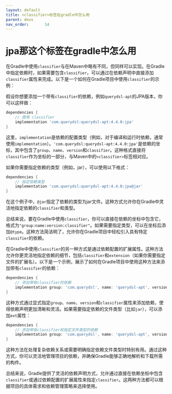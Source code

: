 ```yaml
---
layout: default
title: <classifier>标签在gradle中怎么用
parent: devs
nav_order:       14
---
```


# <classifier>jpa</classifier>那这个标签在gradle中怎么用

在Gradle中使用`classifier`与在Maven中略有不同，但同样可以实现。在Gradle中指定依赖时，如果需要包含`classifier`，可以通过在依赖声明中直接添加`classifier`属性来完成。以下是一个如何在Gradle项目中使用`classifier`的示例：

假设你想要添加一个带有`classifier`的依赖，例如`querydsl-apt`的JPA版本，你可以这样做：

```groovy
dependencies {
    // 使用 classifier
    implementation 'com.querydsl:querydsl-apt:4.4.0:jpa'
}
```

这里，`implementation`是依赖的配置类型（例如，对于编译和运行时依赖，通常使用`implementation`）。`'com.querydsl:querydsl-apt:4.4.0:jpa'`是依赖的坐标，其中包含了`group`、`name`、`version`和`classifier`。这种格式直接将`classifier`作为坐标的一部分，与Maven中的`<classifier>`标签相对应。

如果你需要指定依赖的类型（例如，jar），可以使用以下格式：

```groovy
dependencies {
    // 指定依赖类型
    implementation 'com.querydsl:querydsl-apt:4.4.0:jpa@jar'
}
```

在这个例子中，`@jar`指定了依赖的类型为jar文件。这种方式允许你在Gradle中灵活地指定依赖的`classifier`和类型。

总结来说，要在Gradle中使用`classifier`，你可以直接在依赖的坐标中包含它，格式为`"group:name:version:classifier"`。如果需要指定类型，可以在坐标后添加`@type`。这种方法简洁明了，允许你在Gradle项目中轻松引入具有特定`classifier`的依赖。

在Gradle中使用`classifier`的另一种方式是通过依赖配置的扩展属性。这种方法允许你更灵活地指定依赖的细节，包括`classifier`和`extension`（如果你需要指定文件的扩展名）。以下是一个示例，展示了如何在Gradle项目中使用这种方法来添加带有`classifier`的依赖：

```groovy
dependencies {
    // 添加带有classifier的依赖
    implementation group: 'com.querydsl', name: 'querydsl-apt', version: '4.4.0', classifier: 'jpa'
}
```

这种方式通过显式指定`group`、`name`、`version`和`classifier`属性来添加依赖，使得依赖声明更加清晰和灵活。如果需要指定依赖的文件类型（比如`jar`），可以添加`ext`属性：

```groovy
dependencies {
    // 添加带有classifier和指定文件类型的依赖
    implementation group: 'com.querydsl', name: 'querydsl-apt', version: '4.4.0', classifier: 'jpa', ext: 'jar'
}
```

这种方法在处理复杂依赖关系或需要明确指定依赖文件类型时特别有用。通过这种方式，你可以灵活地管理项目的依赖，并确保Gradle能够正确地解析和下载所需的构件。

总结来说，Gradle提供了灵活的依赖声明方式，允许通过直接在依赖坐标中包含`classifier`或通过依赖配置的扩展属性来指定`classifier`。这两种方法都可以根据项目的具体需求和依赖管理策略来选择使用。
